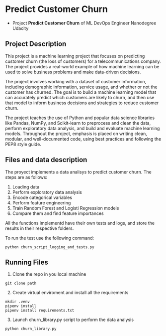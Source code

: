 # Predict Customer Churn

- Project **Predict Customer Churn** of ML DevOps Engineer Nanodegree Udacity

## Project Description

This project is a machine learning project that focuses on predicting customer churn (the loss of customers) for a telecommunications company. The project provides a real-world example of how machine learning can be used to solve business problems and make data-driven decisions.

The project involves working with a dataset of customer information, including demographic information, service usage, and whether or not the customer has churned. The goal is to build a machine learning model that can accurately predict which customers are likely to churn, and then use that model to inform business decisions and strategies to reduce customer churn.

The project teaches the use of Python and popular data science libraries like Pandas, NumPy, and Scikit-learn to preprocess and clean the data, perform exploratory data analysis, and build and evaluate machine learning models. Throughout the project, emphasis is placed on writing clean, modular, and well-documented code, using best practices and following the PEP8 style guide.

## Files and data description

The proyect implements a data analisys  to predict customer churn. The steps are as follows:

1. Loading data
2. Perform exploratory data analysis
3. Encode categorical variables
4. Perform feature engineering
5. Train Random Forest and Logisti Regression models
6. Compare them and find feature importances

All the functions implementd have their own tests and logs, and store the results in their respective folders.

To run the test use the following command:

```
python churn_script_logging_and_tests.py
```

## Running Files

1. Clone the repo in you local machine

```
git clone path
```

2. Create virtual enviroment and install all the requirements

```
mkdir .venv
pipenv install
pipenv install requirements.txt
```

3. Launch churn_library.py script to perform the data analysis

```
python churn_library.py
```
